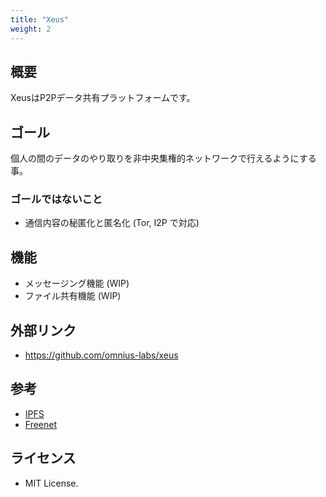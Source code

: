 ```yaml
---
title: "Xeus"
weight: 2
---
```


## 概要

XeusはP2Pデータ共有プラットフォームです。

## ゴール

個人の間のデータのやり取りを非中央集権的ネットワークで行えるようにする事。

### ゴールではないこと

- 通信内容の秘匿化と匿名化 (Tor, I2P で対応)

## 機能

- メッセージング機能 (WIP)
- ファイル共有機能 (WIP)

## 外部リンク

- <https://github.com/omnius-labs/xeus>

## 参考

- [IPFS](https://github.com/ipfs)
- [Freenet](https://github.com/Freenet)

## ライセンス

- MIT License.
